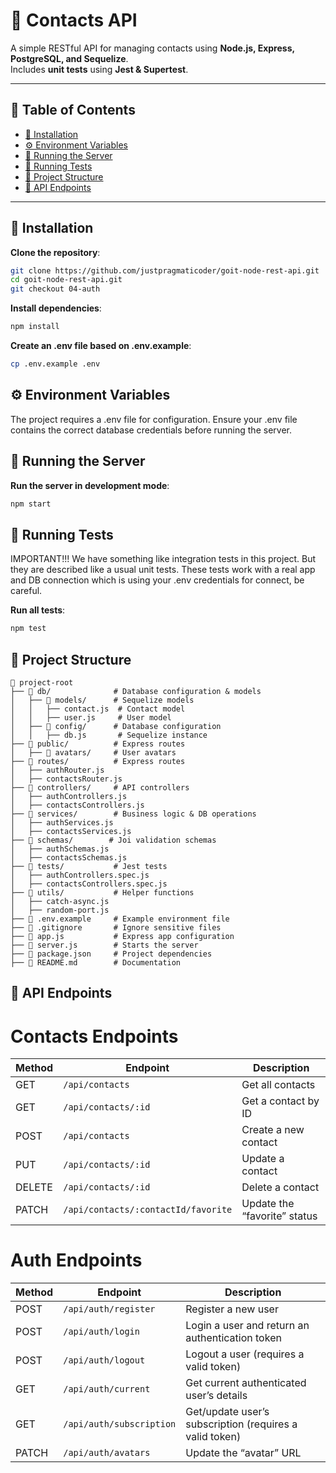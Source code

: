 # 📌 Contacts API

A simple RESTful API for managing contacts using **Node.js, Express, PostgreSQL, and Sequelize**.  
Includes **unit tests** using **Jest & Supertest**.

---

## 📖 Table of Contents

-   [📌 Installation](#installation)
-   [⚙️ Environment Variables](#environment-variables)
-   [🚀 Running the Server](#running-the-server)
-   [🧪 Running Tests](#running-tests)
-   [📂 Project Structure](#project-structure)
-   [🔗 API Endpoints](#api-endpoints)

---

## 📌 Installation

**Clone the repository**:

```sh
git clone https://github.com/justpragmaticoder/goit-node-rest-api.git
cd goit-node-rest-api.git
git checkout 04-auth
```

**Install dependencies**:

```sh
npm install
```

**Create an .env file based on .env.example**:

```sh
cp .env.example .env
```

## ⚙️ Environment Variables

The project requires a .env file for configuration.
Ensure your .env file contains the correct database credentials before running the server.

## 🚀 Running the Server

**Run the server in development mode**:

```sh
npm start
```

## 🧪 Running Tests

IMPORTANT!!! We have something like integration tests in this project.
But they are described like a usual unit tests.
These tests work with a real app and DB connection which is using your .env credentials for connect, be careful.

**Run all tests**:

```sh
npm test
```

## 📂 Project Structure

```
📂 project-root
├── 📂 db/              # Database configuration & models
│   ├── 📂 models/      # Sequelize models
│   │   ├── contact.js  # Contact model
│   │   ├── user.js     # User model
│   ├── 📂 config/      # Database configuration
│   │   ├── db.js       # Sequelize instance
├── 📂 public/          # Express routes
│   ├── 📂 avatars/     # User avatars
├── 📂 routes/          # Express routes
│   ├── authRouter.js
│   ├── contactsRouter.js
├── 📂 controllers/     # API controllers
│   ├── authControllers.js
│   ├── contactsControllers.js
├── 📂 services/        # Business logic & DB operations
│   ├── authServices.js
│   ├── contactsServices.js
├── 📂 schemas/        # Joi validation schemas
│   ├── authSchemas.js
│   ├── contactsSchemas.js
├── 📂 tests/           # Jest tests
│   ├── authControllers.spec.js
│   ├── contactsControllers.spec.js
├── 📂 utils/           # Helper functions
│   ├── catch-async.js
│   ├── random-port.js
├── 📜 .env.example     # Example environment file
├── 📜 .gitignore       # Ignore sensitive files
├── 📜 app.js           # Express app configuration
├── 📜 server.js        # Starts the server
├── 📜 package.json     # Project dependencies
├── 📜 README.md        # Documentation
```

## 🔗 API Endpoints

# Contacts Endpoints

| Method | Endpoint                            | Description                  |
| ------ | ----------------------------------- | ---------------------------- |
| GET    | `/api/contacts`                     | Get all contacts             |
| GET    | `/api/contacts/:id`                 | Get a contact by ID          |
| POST   | `/api/contacts`                     | Create a new contact         |
| PUT    | `/api/contacts/:id`                 | Update a contact             |
| DELETE | `/api/contacts/:id`                 | Delete a contact             |
| PATCH  | `/api/contacts/:contactId/favorite` | Update the “favorite” status |

# Auth Endpoints

| Method | Endpoint                 | Description                                             |
| ------ | ------------------------ | ------------------------------------------------------- |
| POST   | `/api/auth/register`     | Register a new user                                     |
| POST   | `/api/auth/login`        | Login a user and return an authentication token         |
| POST   | `/api/auth/logout`       | Logout a user (requires a valid token)                  |
| GET    | `/api/auth/current`      | Get current authenticated user’s details                |
| GET    | `/api/auth/subscription` | Get/update user’s subscription (requires a valid token) |
| PATCH  | `/api/auth/avatars`      | Update the “avatar” URL                                 |
